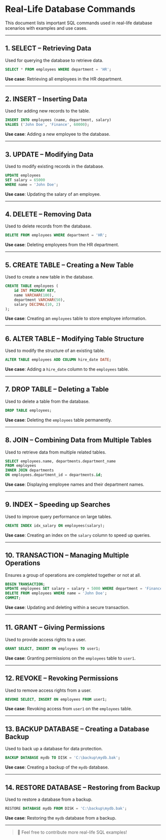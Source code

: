 
# Real-Life Database Commands

This document lists important SQL commands used in real-life database scenarios with examples and use cases.

---

## 1. SELECT – Retrieving Data

Used for querying the database to retrieve data.

```sql
SELECT * FROM employees WHERE department = 'HR';
```

**Use case**: Retrieving all employees in the HR department.

---

## 2. INSERT – Inserting Data

Used for adding new records to the table.

```sql
INSERT INTO employees (name, department, salary)
VALUES ('John Doe', 'Finance', 60000);
```

**Use case**: Adding a new employee to the database.

---

## 3. UPDATE – Modifying Data

Used to modify existing records in the database.

```sql
UPDATE employees
SET salary = 65000
WHERE name = 'John Doe';
```

**Use case**: Updating the salary of an employee.

---

## 4. DELETE – Removing Data

Used to delete records from the database.

```sql
DELETE FROM employees WHERE department = 'HR';
```

**Use case**: Deleting employees from the HR department.

---

## 5. CREATE TABLE – Creating a New Table

Used to create a new table in the database.

```sql
CREATE TABLE employees (
    id INT PRIMARY KEY,
    name VARCHAR(100),
    department VARCHAR(50),
    salary DECIMAL(10, 2)
);
```

**Use case**: Creating an `employees` table to store employee information.

---

## 6. ALTER TABLE – Modifying Table Structure

Used to modify the structure of an existing table.

```sql
ALTER TABLE employees ADD COLUMN hire_date DATE;
```

**Use case**: Adding a `hire_date` column to the `employees` table.

---

## 7. DROP TABLE – Deleting a Table

Used to delete a table from the database.

```sql
DROP TABLE employees;
```

**Use case**: Deleting the `employees` table permanently.

---

## 8. JOIN – Combining Data from Multiple Tables

Used to retrieve data from multiple related tables.

```sql
SELECT employees.name, departments.department_name
FROM employees
INNER JOIN departments
ON employees.department_id = departments.id;
```

**Use case**: Displaying employee names and their department names.

---

## 9. INDEX – Speeding up Searches

Used to improve query performance on large tables.

```sql
CREATE INDEX idx_salary ON employees(salary);
```

**Use case**: Creating an index on the `salary` column to speed up queries.

---

## 10. TRANSACTION – Managing Multiple Operations

Ensures a group of operations are completed together or not at all.

```sql
BEGIN TRANSACTION;
UPDATE employees SET salary = salary + 5000 WHERE department = 'Finance';
DELETE FROM employees WHERE name = 'John Doe';
COMMIT;
```

**Use case**: Updating and deleting within a secure transaction.

---

## 11. GRANT – Giving Permissions

Used to provide access rights to a user.

```sql
GRANT SELECT, INSERT ON employees TO user1;
```

**Use case**: Granting permissions on the `employees` table to `user1`.

---

## 12. REVOKE – Revoking Permissions

Used to remove access rights from a user.

```sql
REVOKE SELECT, INSERT ON employees FROM user1;
```

**Use case**: Revoking access from `user1` on the `employees` table.

---

## 13. BACKUP DATABASE – Creating a Database Backup

Used to back up a database for data protection.

```sql
BACKUP DATABASE mydb TO DISK = 'C:\backup\mydb.bak';
```

**Use case**: Creating a backup of the `mydb` database.

---

## 14. RESTORE DATABASE – Restoring from Backup

Used to restore a database from a backup.

```sql
RESTORE DATABASE mydb FROM DISK = 'C:\backup\mydb.bak';
```

**Use case**: Restoring the `mydb` database from a backup.

---

> 📘 Feel free to contribute more real-life SQL examples!
